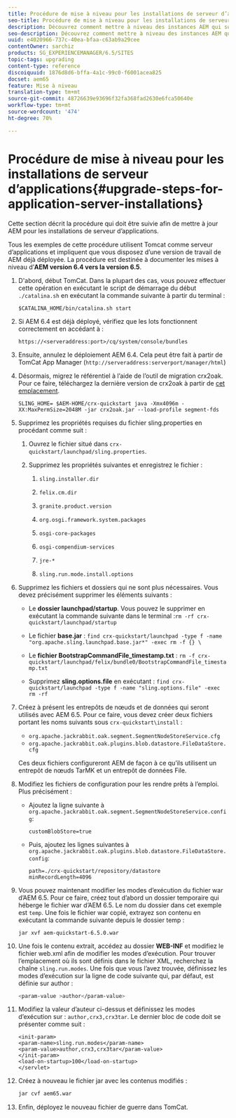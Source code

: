 ```yaml
---
title: Procédure de mise à niveau pour les installations de serveur d’applications
seo-title: Procédure de mise à niveau pour les installations de serveur d’applications
description: Découvrez comment mettre à niveau des instances AEM qui sont déployées par le biais de serveurs d’applications.
seo-description: Découvrez comment mettre à niveau des instances AEM qui sont déployées par le biais de serveurs d’applications.
uuid: e4020966-737c-40ea-bfaa-c63ab9a29cee
contentOwner: sarchiz
products: SG_EXPERIENCEMANAGER/6.5/SITES
topic-tags: upgrading
content-type: reference
discoiquuid: 1876d8d6-bffa-4a1c-99c0-f6001acea825
docset: aem65
feature: Mise à niveau
translation-type: tm+mt
source-git-commit: 48726639e93696f32fa368fad2630e6fca50640e
workflow-type: tm+mt
source-wordcount: '474'
ht-degree: 70%

---
```



# Procédure de mise à niveau pour les installations de serveur d’applications{#upgrade-steps-for-application-server-installations}

Cette section décrit la procédure qui doit être suivie afin de mettre à jour AEM pour les installations de serveur d’applications.

Tous les exemples de cette procédure utilisent Tomcat comme serveur d’applications et impliquent que vous disposez d’une version de travail de AEM déjà déployée. La procédure est destinée à documenter les mises à niveau d’**AEM version 6.4 vers la version 6.5**.

1. D&#39;abord, début TomCat. Dans la plupart des cas, vous pouvez effectuer cette opération en exécutant le script de démarrage du début `./catalina.sh` en exécutant la commande suivante à partir du terminal :

   ```shell
   $CATALINA_HOME/bin/catalina.sh start
   ```

1. Si AEM 6.4 est déjà déployé, vérifiez que les lots fonctionnent correctement en accédant à :

   ```shell
   https://<serveraddress:port>/cq/system/console/bundles
   ```

1. Ensuite, annulez le déploiement AEM 6.4. Cela peut être fait à partir de TomCat App Manager (`http://serveraddress:serverport/manager/html`)

1. Désormais, migrez le référentiel à l’aide de l’outil de migration crx2oak. Pour ce faire, téléchargez la dernière version de crx2oak à partir de [cet emplacement](https://repo.adobe.com/nexus/content/groups/public/com/adobe/granite/crx2oak).

   ```shell
   SLING_HOME= $AEM-HOME/crx-quickstart java -Xmx4096m -XX:MaxPermSize=2048M -jar crx2oak.jar --load-profile segment-fds
   ```

1. Supprimez les propriétés requises du fichier sling.properties en procédant comme suit :

   1. Ouvrez le fichier situé dans `crx-quickstart/launchpad/sling.properties`.
   1. Supprimez les propriétés suivantes et enregistrez le fichier :

      1. `sling.installer.dir`

      1. `felix.cm.dir`

      1. `granite.product.version`

      1. `org.osgi.framework.system.packages`

      1. `osgi-core-packages`

      1. `osgi-compendium-services`

      1. `jre-*`

      1. `sling.run.mode.install.options`

1. Supprimez les fichiers et dossiers qui ne sont plus nécessaires. Vous devez précisément supprimer les éléments suivants :

   * Le **dossier launchpad/startup**. Vous pouvez le supprimer en exécutant la commande suivante dans le terminal :`rm -rf crx-quickstart/launchpad/startup`

   * Le fichier **base.jar** : `find crx-quickstart/launchpad -type f -name "org.apache.sling.launchpad.base.jar*" -exec rm -f {} \`

   * Le **fichier BootstrapCommandFile_timestamp.txt** : `rm -f crx-quickstart/launchpad/felix/bundle0/BootstrapCommandFile_timestamp.txt`

   * Supprimez **sling.options.file** en exécutant : `find crx-quickstart/launchpad -type f -name "sling.options.file" -exec rm -rf`

1. Créez à présent les entrepôts de nœuds et de données qui seront utilisés avec AEM 6.5. Pour ce faire, vous devez créer deux fichiers portant les noms suivants sous `crx-quickstart\install` :

   * `org.apache.jackrabbit.oak.segment.SegmentNodeStoreService.cfg`
   * `org.apache.jackrabbit.oak.plugins.blob.datastore.FileDataStore.cfg`

   Ces deux fichiers configureront AEM de façon à ce qu’ils utilisent un entrepôt de nœuds TarMK et un entrepôt de données File.

1. Modifiez les fichiers de configuration pour les rendre prêts à l’emploi. Plus précisément :

   * Ajoutez la ligne suivante à `org.apache.jackrabbit.oak.segment.SegmentNodeStoreService.config`:

      ```customBlobStore=true```

   * Puis, ajoutez les lignes suivantes à `org.apache.jackrabbit.oak.plugins.blob.datastore.FileDataStore.config`:

      ```
      path=./crx-quickstart/repository/datastore
      minRecordLength=4096
      ```

1. Vous pouvez maintenant modifier les modes d’exécution du fichier war d’AEM 6.5. Pour ce faire, créez tout d’abord un dossier temporaire qui héberge le fichier war d’AEM 6.5. Le nom du dossier dans cet exemple est `temp`. Une fois le fichier war copié, extrayez son contenu en exécutant la commande suivante depuis le dossier temp :

   ```
   jar xvf aem-quickstart-6.5.0.war
   ```

1. Une fois le contenu extrait, accédez au dossier **WEB-INF** et modifiez le fichier web.xml afin de modifier les modes d’exécution. Pour trouver l’emplacement où ils sont définis dans le fichier XML, recherchez la chaîne `sling.run.modes`. Une fois que vous l’avez trouvée, définissez les modes d’exécution sur la ligne de code suivante qui, par défaut, est définie sur author :

   ```bash
   <param-value >author</param-value>
   ```

1. Modifiez la valeur d’auteur ci-dessus et définissez les modes d’exécution sur : `author,crx3,crx3tar`. Le dernier bloc de code doit se présenter comme suit :

   ```
   <init-param>
   <param-name>sling.run.modes</param-name>
   <param-value>author,crx3,crx3tar</param-value>
   </init-param>
   <load-on-startup>100</load-on-startup>
   </servlet>
   ```

1. Créez à nouveau le fichier jar avec les contenus modifiés :

   ```bash
   jar cvf aem65.war
   ```

1. Enfin, déployez le nouveau fichier de guerre dans TomCat.
